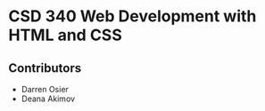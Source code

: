 <!DOCTYPE html>
<html lang="en">
<head>
    <meta charset="UTF-8">
    <meta name="viewport" content="width=device-width, initial-scale=1.0">
 </head>
<body>

<h1>CSD 340 Web Development with HTML and CSS</h1>

<h2>Contributors</h2>
<ul>
    <li>Darren Osier</li>
    <li>Deana Akimov</li>
</ul>

</body>
</html>
